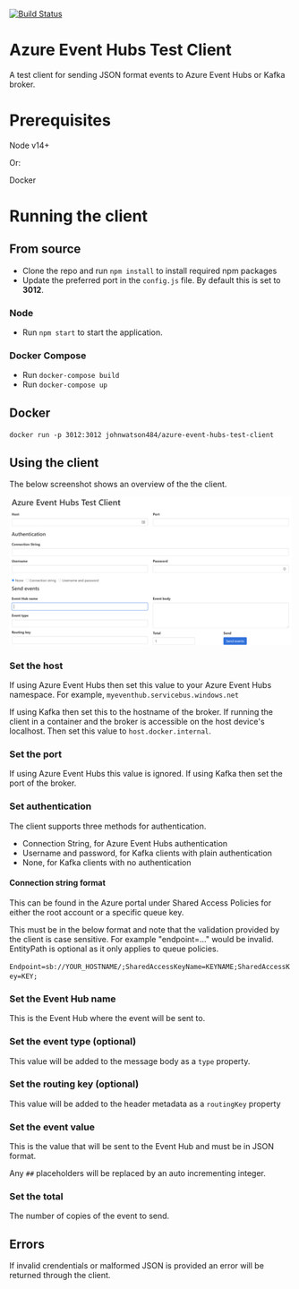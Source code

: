 [![Build Status](https://dev.azure.com/johnwatson484/John%20D%20Watson/_apis/build/status/Azure%20Event%20Hubs%20Test%20Client?branchName=master)](https://dev.azure.com/johnwatson484/John%20D%20Watson/_build/latest?definitionId=43&branchName=master)

# Azure Event Hubs Test Client
A test client for sending JSON format events to Azure Event Hubs or Kafka broker.

# Prerequisites
Node v14+  

Or:  

Docker

# Running the client
## From source
- Clone the repo and run `npm install` to install required npm packages
- Update the preferred port in the `config.js` file.  By default this is set to **3012**.

### Node
- Run `npm start` to start the application.

### Docker Compose
- Run `docker-compose build`
- Run `docker-compose up`


## Docker
`docker run -p 3012:3012 johnwatson484/azure-event-hubs-test-client`

## Using the client
The below screenshot shows an overview of the the client.

![Client Screenshot](/docs/screenshot.png "Client Screenshot")

### Set the host
If using Azure Event Hubs then set this value to your Azure Event Hubs namespace.  For example, `myeventhub.servicebus.windows.net`

If using Kafka then set this to the hostname of the broker.  If running the client in a container and the broker is accessible on the host device's localhost.  Then set this value to `host.docker.internal`.

### Set the port
If using Azure Event Hubs this value is ignored.  If using Kafka then set the port of the broker.

### Set authentication
The client supports three methods for authentication.
- Connection String, for Azure Event Hubs authentication
- Username and password, for Kafka clients with plain authentication
- None, for Kafka clients with no authentication

#### Connection string format
This can be found in the Azure portal under Shared Access Policies for either the root account or a specific queue key.

This must be in the below format and note that the validation provided by the client is case sensitive.  For example "endpoint=..." would be invalid.  EntityPath is optional as it only applies to queue policies.

`Endpoint=sb://YOUR_HOSTNAME/;SharedAccessKeyName=KEYNAME;SharedAccessKey=KEY;`

### Set the Event Hub name
This is the Event Hub where the event will be sent to.

### Set the event type (optional)
This value will be added to the message body as a `type` property.

### Set the routing key (optional)
This value will be added to the header metadata as a `routingKey` property

### Set the event value
This is the value that will be sent to the Event Hub and must be in JSON format.  

Any `##` placeholders will be replaced by an auto incrementing integer.

### Set the total
The number of copies of the event to send.
## Errors
If invalid crendentials or malformed JSON is provided an error will be returned through the client.
